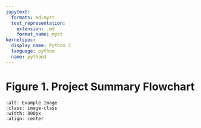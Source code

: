 ```yaml
---
jupytext:
  formats: md:myst
  text_representation:
    extension: .md
    format_name: myst
kernelspec:
  display_name: Python 3
  language: python
  name: python3
---
```


# Figure 1. Project Summary Flowchart

```{image} images/Project_Summary_Flowchart.jpg
:alt: Example Image
:class: image-class
:width: 800px
:align: center
